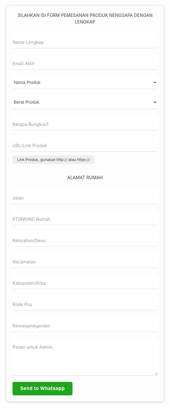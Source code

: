 <!DOCTYPE html>
<head>
</head>
<body>
<style scoped="" type="text/css">
/* Default Whatsapp Form CSS by www.idblanter.com */
form.whatsapp-form {
    box-shadow: 0 1px 6px rgba(32,33,36,.28);
    border-radius: .5rem;
    padding: 20px;
    box-sizing: border-box;
    color: #444;
    font-size: 14px;
    line-height: 1.5;
}
 .whatsapp-form a.send_form {
    color: #fff;
    background: #21a51f;
    text-decoration: none;
    display: inline-block;
    padding: 10px 25px;
    border-radius: .3rem;
    font-weight: 700;
    letter-spacing: .5px;
    font-size: 15px;
}
#text-info span {
    display: block;
    padding: 10px 15px;
    text-align: center;
    font-weight: 700;
    margin: 15px 0;
    border-radius: .5rem;
}
#text-info span.yes {
    background: #c6ffc5;
    color: #0ea904;
}
#text-info span.no {
    background: #ffc5c5;
    color: #ce0404;
}
/* Input Field CSS */
.datainput{position:relative;margin:5px 0 20px}.datainput p{font-size:12px;background:#eee;display:inline-block;padding:5px 15px;border-radius:.5rem}.whatsapp-form textarea{min-height:120px}.datainput select{padding:12px 0;color:#555;font-size:14px;width:100%;border:0;border-bottom:1px solid #ddd;outline:none;background:#fff}.datainput input,.datainput textarea{font-size:15px;padding:15px 0;display:block;width:100%;border:none;border-bottom:1px solid #ddd}.datainput input:focus,.datainput textarea:focus{outline:none}.datainput label{color:#999;font-size:14px;font-weight:400;position:absolute;pointer-events:none;left:0;top:18px;transition:.2s ease all}.datainput input:focus~label,.datainput input:valid~label,.datainput textarea:focus~label,.datainput textarea:valid~label{top:-10px;font-size:14px;color:#21a51f}#notif-license span{font-size:40px}#notif-license{display:none;position:fixed}.bar{position:relative;display:block;width:100%}.bar:before,.bar:after{content:'';height:2px;width:0;bottom:1px;position:absolute;background:#21a51f;transition:.2s ease all}.bar:before{left:50%}.bar:after{right:50%}.datainput input:focus~.bar:before,.datainput input:focus~.bar:after,.datainput textarea:focus~.bar:before,.datainput textarea:focus~.bar:after{width:50%}.indigox{background:#3f51b5}.orangex{background:#ff9800}.pinkx{background:#e91e63}.bluex{background:#2196F3}.purplex{background:#9c27b0}.redx{background:#F44336}.greenx{background:#4CAF50}.highlight{position:absolute;height:50%;width:100px;top:25%;left:0;pointer-events:none;opacity:.5}.datainput input:focus~.highlight,.datainput textarea:focus~.highlight{animation:inputHighlighter .3s ease}.datainput input:focus~label,.datainput input:valid~label,.datainput textarea:focus~label,.datainput textarea:valid~label{top:-10px;font-size:13px;color:#21a51f}
</style>
<form class="whatsapp-form">

<center>SILAHKAN ISI FORM PEMESANAN PRODUK NENGSAFA DENGAN LENGKAP</center>
</br>
<div class="datainput">
<input class="validate" id="wa_name" name="name" required="" type="text" value=''/>
<span class="highlight"></span><span class="bar"></span>
<label>Nama Lengkap</label>
</div>
<div class="datainput">
<input class="validate" id="wa_email" name="email" required="" type="email" value=''/>
<span class="highlight"></span><span class="bar"></span>
<label>Email Aktif</label>
</div>
<div class="datainput">
<select id="wa_select">
  <option hidden='hidden' selected='selected' value='default'>Nama Produk</option>
  <option value="1">Creakers Singkong Mini Original</option>
</select>
</div>
<div class="datainput">
<select id="wa_duha">
  <option hidden='hidden' selected='selected' value='default'>Berat Produk</option>
  <option value="1">100 g</option>
  <option value="2">200 g</option>
  <option value="3">300 g</option>
  <option value="1">400 g</option>
  <option value="2">500 g</option>
  <option value="3">600 g</option>
  <option value="1">700 g</option>
  <option value="2">800 g</option>
  <option value="3">900 g</option>
  <option value="1">1 Kg</option>
  <option value="2">2 Kg</option>
  <option value="3">3 Kg</option>
  <option value="1">4 Kg</option>
  <option value="2">5 Kg</option>
</select>
</div>
<div class="datainput">
<input class="validate" id="wa_number" name="count" required="" type="number" value=''/>
<span class="highlight"></span><span class="bar"></span>
<label>Berapa Bungkus?</label>
</div>
<div class="datainput">
<input class="validate" id="wa_url" name="url" required="" type="url" value=''/>
<span class="highlight"></span><span class="bar"></span>
<label>URL/Link Produk</label>
<p>Link Produk, gunakan http:// atau https://</p>
</div>
<center>ALAMAT RUMAH</center>
</br>
<div class="datainput">
<input class="validate" id="wa_road" name="road" required="" type="text" value=''/>
<span class="highlight"></span><span class="bar"></span>
<label>Jalan</label>
</div>
<div class="datainput">
<input class="validate" id="wa_rt" name="rt" required="" type="text" value=''/>
<span class="highlight"></span><span class="bar"></span>
<label>RT/RW/NO Rumah</label>
</div>
<div class="datainput">
<input class="validate" id="wa_desa" name="desa" required="" type="text" value=''/>
<span class="highlight"></span><span class="bar"></span>
<label>Kelurahan/Desa</label>
</div>
<div class="datainput">
<input class="validate" id="wa_kec" name="kec" required="" type="text" value=''/>
<span class="highlight"></span><span class="bar"></span>
<label>Kecamatan</label>
</div>
<div class="datainput">
<input class="validate" id="wa_kab" name="kab" required="" type="text" value=''/>
<span class="highlight"></span><span class="bar"></span>
<label>Kabupaten/Kota</label>
</div>
<div class="datainput">
<input class="validate" id="wa_pos" name="pos" required="" type="text" value=''/>
<span class="highlight"></span><span class="bar"></span>
<label>Kode Pos</label>
</div>
<div class="datainput">
<input class="validate" id="wa_warga" name="warga" required="" type="text" value=''/>
<span class="highlight"></span><span class="bar"></span>
<label>Kewarganegaraan</label>
</div>
<div class="datainput">
<textarea id='wa_textarea' placeholder='' maxlength='5000' row='1' required=""></textarea>
<span class="highlight"></span><span class="bar"></span>
<label>Pesan untuk Admin</label>
</div>
<a class="send_form" href="javascript:void" type="submit" title="Send to Whatsapp">Send to Whatsapp</a>
<div id="text-info"></div>
</form>
<script type="text/javascript"> 
//<![CDATA[ 
$(document).on('click','.send_form', function(){ 
var input_blanter = document.getElementById('wa_email'); 
 
/* Whatsapp Settings */ 
var walink = 'https://web.whatsapp.com/send', 
    phone = '6282245551088', 
    walink2 = 'Halo, saya ingin pesan produk nengsafa', 
    text_yes = 'Alhamdulillah Terkirim. Kalau belum terkirim, mungkin ada yang belum diisi. Jika Anda memakai PC harus login dulu ke WA Web', 
    text_no = 'Isi semua Formulir lalu klik Send. Login ke WA Web terlebih dahulu jika Anda menggunakan PC'; 
 
/* Smartphone Support */ 
if (/Android|webOS|iPhone|iPad|iPod|BlackBerry|IEMobile|Opera Mini/i.test(navigator.userAgent)) { 
var walink = 'whatsapp://send'; 
} 
 
if("" != input_blanter.value){ 
 
 /* Call Input Form */ 
var input_select1 = $("#wa_select :selected").text(),
    input_duha1 = $("#wa_duha :selected").text(),
    input_name1 = $("#wa_name").val(),
    input_road1 = $("#wa_road").val(),
    input_rt1 = $("#wa_rt").val(),
    input_desa1 = $("#wa_desa").val(),
    input_kec1 = $("#wa_kec").val(),
    input_kab1 = $("#wa_kab").val(),
    input_pos1 = $("#wa_pos").val(),
    input_warga1 = $("#wa_warga").val(), 
    input_email1 = $("#wa_email").val(), 
    input_number1 = $("#wa_number").val(), 
    input_url1 = $("#wa_url").val(), 
    input_textarea1 = $("#wa_textarea").val(); 
 
/* Final Whatsapp URL */ 
var blanter_whatsapp = walink + '?phone=' + phone + '&text=' + walink2 + '%0A%0A' + 
    '*Nama Lengkap* : ' + input_name1 + '%0A' + 
    '*Email Aktif* : ' + input_email1 + '%0A' + 
    '*Nama Produk* : ' + input_select1 + '%0A' + 
    '*Berat Produk* : ' + input_duha1 + '%0A' +
    '*Berapa Bungkus?* : ' + input_number1 + '%0A' + 
    '*URL/Link Produk* : ' + input_url1 + '%0A' +
    '*Jalan* : ' + input_road1 + '%0A' +
    '*RT/RW/NO/Blok* : ' + input_rt1 + '%0A' +
    '*Kel/Desa* : ' + input_desa1 + '%0A' +
    '*Kecamatan* : ' + input_kec1 + '%0A' +
    '*Kab/Kota* : ' + input_kab1 + '%0A' +
    '*Kode Pos* : ' + input_pos1 + '%0A' +
    '*Kewarga negaraan* : ' + input_warga1 + '%0A' +
    '*Pesan untuk Admin* : ' + input_textarea1 + '%0A'; 
 
/* Whatsapp Window Open */ 
window.open(blanter_whatsapp,'_blank'); 
document.getElementById("text-info").innerHTML = '<span class="yes">'+text_yes+'</span>'; 
} else { 
document.getElementById("text-info").innerHTML = '<span class="no">'+text_no+'</span>'; 
} 
}); 
//]]> 
</script>
</body>
</html>
